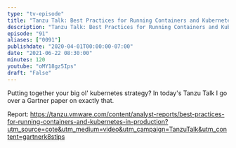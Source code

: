 ```yaml
---
type: "tv-episode"
title: "Tanzu Talk: Best Practices for Running Containers and Kubernetes in Production, report read through"
description: "Tanzu Talk: Best Practices for Running Containers and Kubernetes in Production, report read through"
episode: "91"
aliases: ["0091"]
publishdate: "2020-04-01T00:00:00-07:00"
date: "2021-06-22 08:30:00"
minutes: 120
youtube: "oMY18gz5Ips"
draft: "False"
---
```


Putting together your big ol' kubernetes strategy? In today's Tanzu Talk I go over a Gartner paper on exactly that.

Report: https://tanzu.vmware.com/content/analyst-reports/best-practices-for-running-containers-and-kubernetes-in-production?utm_source=cote&utm_medium=video&utm_campaign=TanzuTalk&utm_content=gartnerk8stips